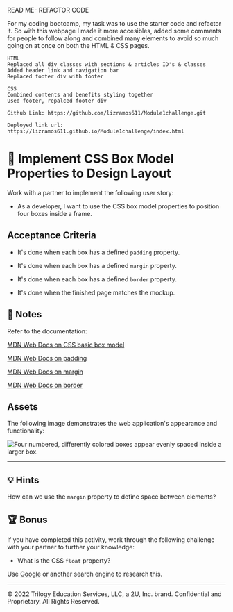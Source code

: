READ ME- REFACTOR CODE

For my coding bootcamp, my task was to use the starter code and refactor it. So with this webpage I made it more accesibles, added some comments for people to follow along and combined many elements to avoid so much going on at once on both the HTML & CSS pages. 

    HTML
    Replaced all div classes with sections & articles ID's & classes
    Added header link and navigation bar
    Replaced footer div with footer

    CSS
    Combined contents and benefits styling together
    Used footer, repalced footer div

    Github Link: https://github.com/lizramos611/Module1challenge.git
    
    Deployed link url: https://lizramos611.github.io/Module1challenge/index.html
    
    





# 📖 Implement CSS Box Model Properties to Design Layout

Work with a partner to implement the following user story:

* As a developer, I want to use the CSS box model properties to position four boxes inside a frame.

## Acceptance Criteria

* It's done when each box has a defined `padding` property.

* It's done when each box has a defined `margin` property.

* It's done when each box has a defined `border` property.

* It's done when the finished page matches the mockup.

## 📝 Notes

Refer to the documentation: 

[MDN Web Docs on CSS basic box model](https://developer.mozilla.org/en-US/docs/Web/CSS/CSS_Box_Model)

[MDN Web Docs on padding](https://developer.mozilla.org/en-US/docs/Web/CSS/padding)

[MDN Web Docs on margin](https://developer.mozilla.org/en-US/docs/Web/CSS/margin)

[MDN Web Docs on border](https://developer.mozilla.org/en-US/docs/Web/CSS/border)

## Assets

The following image demonstrates the web application's appearance and functionality:

![Four numbered, differently colored boxes appear evenly spaced inside a larger box.](./assets/image-1.png)

---

## 💡 Hints

How can we use the `margin` property to define space between elements?

## 🏆 Bonus

If you have completed this activity, work through the following challenge with your partner to further your knowledge:

* What is the CSS `float` property?

Use [Google](https://www.google.com) or another search engine to research this.

---
© 2022 Trilogy Education Services, LLC, a 2U, Inc. brand. Confidential and Proprietary. All Rights Reserved.
